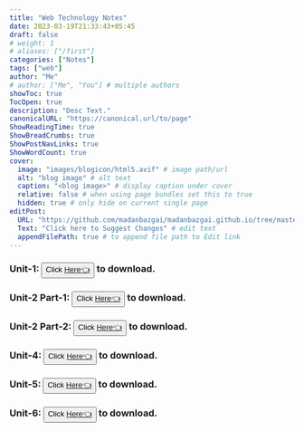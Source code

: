 ```yaml
---
title: "Web Technology Notes"
date: 2023-03-19T21:33:43+05:45
draft: false
# weight: 1
# aliases: ["/first"]
categories: ["Notes"]
tags: ["web"]
author: "Me"
# author: ["Me", "You"] # multiple authors
showToc: true
TocOpen: true
description: "Desc Text."
canonicalURL: "https://canonical.url/to/page"
ShowReadingTime: true
ShowBreadCrumbs: true
ShowPostNavLinks: true
ShowWordCount: true
cover:
  image: "images/blogicon/html5.avif" # image path/url
  alt: "blog image" # alt text
  caption: "<blog image>" # display caption under cover
  relative: false # when using page bundles set this to true
  hidden: true # only hide on current single page
editPost:
  URL: "https://github.com/madanbazgai/madanbazgai.github.io/tree/master/content/posts/"
  Text: "Click here to Suggest Changes" # edit text
  appendFilePath: true # to append file path to Edit link
---
```


### Unit-1: <button>Click [ Here👈](/notes/web-technology/web-tech-unit-1.pdf)</button> to download.

### Unit-2 Part-1: <button>Click [ Here👈](/notes/web-technology/web-tech-unit-2-part-1.pdf)</button> to download.

### Unit-2 Part-2: <button>Click [ Here👈](/notes/web-technology/web-tech-unit-2-part-2.pdf)</button> to download.

### Unit-4: <button>Click [ Here👈](/notes/web-technology/web-tech-unit-4.pdf)</button> to download.

### Unit-5: <button>Click [ Here👈](/notes/web-technology/web-tech-unit-5.pdf)</button> to download.

### Unit-6: <button>Click [ Here👈](/notes/web-technology/web-tech-unit-6.pdf)</button> to download.
